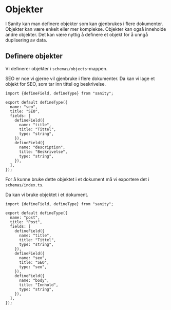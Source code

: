 # Objekter

I Sanity kan man definere objekter som kan gjenbrukes i flere dokumenter. Objekter kan være enkelt eller mer komplekse. Objekter kan også inneholde andre objekter. Det kan være nyttig å definere et objekt for å unngå duplisering av data.

## Definere objekter

Vi definerer objekter i `schemas/objects`-mappen.

SEO er noe vi gjerne vil gjenbruke i flere dokumenter. Da kan vi lage et objekt for SEO, som tar inn tittel og beskrivelse.

```tsx title="apps/cms/schemas/objects/seo.ts"
import {defineField, defineType} from "sanity";

export default defineType({
  name: "seo",
  title: "SEO",
  fields: [
    defineField({
      name: "title",
      title: "Tittel",
      type: "string",
    }),
    defineField({
      name: "description",
      title: "Beskrivelse",
      type: "string",
    }),
  ],
});
```

For å kunne bruke dette objektet i et dokument må vi exportere det i `schemas/index.ts`.

Da kan vi bruke objektet i et dokument.

```tsx title="apps/cms/schemas/documents/post.ts"
import {defineField, defineType} from "sanity";

export default defineType({
  name: "post",
  title: "Post",
  fields: [
    defineField({
      name: "title",
      title: "Tittel",
      type: "string",
    }),
    defineField({
      name: "seo",
      title: "SEO",
      type: "seo",
    }),
    defineField({
      name: "body",
      title: "Innhold",
      type: "string",
    }),
  ],
});
```
